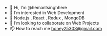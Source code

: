 - 👋 Hi, I’m @hemantsinghhere
- 👀 I’m interested in Web Development
- 🌱 Node.js , React , Redux , MongoDB
- 💞️ I’m looking to collaborate on Web Projects
- 📫 How to reach me honey25303@gmail.com

<!---
hemantsinghhere/hemantsinghhere is a ✨ special ✨ repository because its `README.md` (this file) appears on your GitHub profile.
You can click the Preview link to take a look at your changes.
--->
